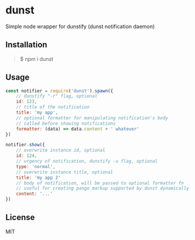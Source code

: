 # dunst
Simple node wrapper for dunstify (dunst notification daemon)

## Installation
> $ npm i dunst

## Usage
``` js 
const notifier = require('dunst').spawn({
    // dunstify "-r" flag, optional
    id: 123, 
    // title of the notification
    title: 'my app',
    // optional formatter for manipulating notification's body
    // called before showing notifications
    formatter: (data) => data.content + ' whatever'
})

notifier.show({
    // overwrite instance id, optional
    id: 124,
    // urgency of notification, dunstify -u flag, optional
    type: 'normal', 
    // overwrite instance title, optional
    title: 'my app 2'
    // body of notification, will be passed to optional formatter fn
    // useful for creating pango markup supported by dunst dynamically
    content: '...'
})
```
## License 
MIT


